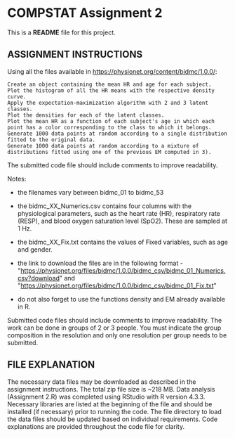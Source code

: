 # COMPSTAT Assignment 2 #

This is a **README** file for this project.

## ASSIGNMENT INSTRUCTIONS ##
Using all the files available in https://physionet.org/content/bidmc/1.0.0/:

    Create an object containing the mean HR and age for each subject.
    Plot the histogram of all the HR means with the respective density curve.
    Apply the expectation-maximization algorithm with 2 and 3 latent classes.
    Plot the densities for each of the latent classes. 
    Plot the mean HR as a function of each subject's age in which each point has a color corresponding to the class to which it belongs.
    Generate 1000 data points at random according to a single distribution fitted to the original data.
    Generate 1000 data points at random according to a mixture of distributions fitted using one of the previous EM computed in 3). 

The submitted code file should include comments to improve readability.

Notes:

- the filenames vary between bidmc_01 to bidmc_53

- the bidmc_XX_Numerics.csv contains four columns with the physiological parameters, such as the heart rate (HR), respiratory rate (RESP), and blood oxygen saturation level (SpO2). These are sampled at 1 Hz.

- the bidmc_XX_Fix.txt contains the values of Fixed variables, such as age and gender.

- the link to download the files are in the following format - "https://physionet.org/files/bidmc/1.0.0/bidmc_csv/bidmc_01_Numerics.csv?download" and "https://physionet.org/files/bidmc/1.0.0/bidmc_csv/bidmc_01_Fix.txt"

- do not also forget to use the functions density and EM already available in R.

Submitted code files should include comments to improve readability. The work can be done in groups of 2 or 3 people. You must indicate the group composition in the resolution and only one resolution per group needs to be submitted.

## FILE EXPLANATION ##
The necessary data files may be downloaded as described in the assignment instructions. The total zip file size is ~218 MB.
Data analysis (Assignment 2.R) was completed using RStudio with R version 4.3.3. Necessary libraries are listed at the beginning of the file and should be installed (if necessary) prior to running the code. The file directory to load the data files should be updated based on individual requirements. Code explanations are provided throughout the code file for clarity.
